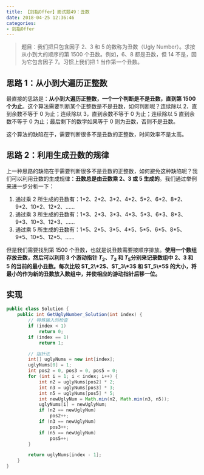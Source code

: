 ```yaml
---
title: 【剑指Offer】面试题49：丑数
date: 2018-04-25 12:36:46
categories:
- 剑指Offer
---
```


> 题目：我们把只包含因子 2、3 和 5 的数称为丑数（Ugly Number）。求按从小到大的顺序的第 1500 个丑数。例如，6、8 都是丑数，但 14 不是，因为它包含因子 7。习惯上我们把 1 当作第一个丑数。

<!-- more -->

## 思路 1：从小到大遍历正整数

最直接的思路是：**从小到大遍历正整数，一个一个判断是不是丑数，直到第 1500 个为止**。这个算法需要判断某个正整数是不是丑数，如何判断呢？连续除以 2，直到余数不等于 0 为止；连续除以 3，直到余数不等于 0 为止；连续除以 5 直到余数不等于 0 为止；最后剩下的数字如果等于 0 则为丑数，否则不是丑数。

这个算法的缺陷在于，需要判断很多不是丑数的正整数，时间效率不是太高。

## 思路 2：利用生成丑数的规律

上一种思路的缺陷在于需要判断很多不是丑数的正整数，如何避免这种缺陷呢？我们可以利用丑数的生成规律：**丑数总是由丑数乘 2、3 或 5 生成的**。我们通过举例来进一步分析一下：

1. 通过乘 2 所生成的丑数有：1\*2、2\*2、3\*2、4\*2、5\*2、6\*2、8\*2、9\*2、10\*2、12\*2、……
2. 通过乘 3 所生成的丑数有：1\*3、2\*3、3\*3、4\*3、5\*3、6\*3、8\*3、9\*3、10\*3、12\*3、……
3. 通过乘 5 所生成的丑数有：1\*5、2\*5、3\*5、4\*5、5\*5、6\*5、8\*5、9\*5、10\*5、12\*5、……

但是我们需要找到第 1500 个丑数，也就是说丑数需要按顺序排放。**使用一个数组存放丑数，然后可以利用 3 个游动指针 $T_2$、$T_3$ 和 $T_5$分别来记录数组中 2、3 和 5 的当前的最小丑数。每次比较 $T_2\*2$、$T_3\*3$ 和 $T_5\*5$ 的大小，将最小的作为新的丑数放入数组中，并使相应的游动指针后移一位。**

## 实现

```java
public class Solution {
    public int GetUglyNumber_Solution(int index) {
        // 特殊输入的检查
        if (index < 1)
            return 0;
        if (index == 1)
            return 1;

        // 指针法
        int[] uglyNums = new int[index];
        uglyNums[0] = 1;
        int pos2 = 0, pos3 = 0, pos5 = 0;
        for (int i = 1; i < index; i++) {
            int n2 = uglyNums[pos2] * 2;
            int n3 = uglyNums[pos3] * 3;
            int n5 = uglyNums[pos5] * 5;
            int newUglyNum = Math.min(n2, Math.min(n3, n5));
            uglyNums[i] = newUglyNum;
            if (n2 == newUglyNum)
                pos2++;
            if (n3 == newUglyNum)
                pos3++;
            if (n5 == newUglyNum)
                pos5++;
        }

        return uglyNums[index - 1];
    }
}
```